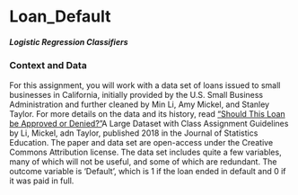 # Loan_Default
##### Logistic Regression Classifiers

### Context and Data
For this assignment, you will work with a data set of loans issued to small businesses in California, initially provided by the U.S. Small Business Administration and further cleaned by Min Li, Amy Mickel, and Stanley Taylor.
For more details on the data and its history, read [“Should This Loan be Approved or Denied?”]([https://link-url-here.org](https://amstat.tandfonline.com/doi/full/10.1080/10691898.2018.1434342))A Large Dataset with Class Assignment Guidelines by Li, Mickel, adn Taylor, published 2018 in the Journal of Statistics Education. The paper and data set are open-access under the Creative Commons Attribution license.
The data set includes quite a few variables, many of which will not be useful, and some of which are redundant. The outcome variable is ‘Default’, which is 1 if the loan ended in default and 0 if it was paid in full.

